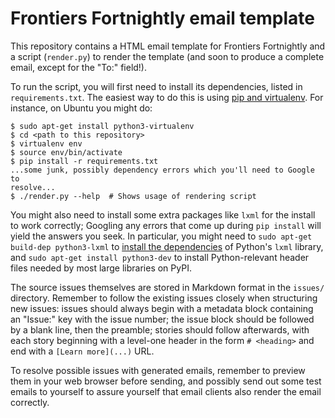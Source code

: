 # Frontiers Fortnightly email template

This repository contains a HTML email template for Frontiers Fortnightly and a
script (`render.py`) to render the template (and soon to produce a complete
email, except for the "To:" field!).

To run the script, you will first need to install its dependencies, listed in
`requirements.txt`. The easiest way to do this is using [pip and
virtualenv](http://docs.python-guide.org/en/latest/dev/virtualenvs/). For
instance, on Ubuntu you might do:

```
$ sudo apt-get install python3-virtualenv
$ cd <path to this repository>
$ virtualenv env
$ source env/bin/activate
$ pip install -r requirements.txt
...some junk, possibly dependency errors which you'll need to Google to
resolve...
$ ./render.py --help  # Shows usage of rendering script
```

You might also need to install some extra packages like `lxml` for the install
to work correctly; Googling any errors that come up during `pip install` will
yield the answers you seek. In particular, you might need to `sudo apt-get
build-dep python3-lxml` to [install the
dependencies](http://lxml.de/installation.html) of Python's `lxml` library, and
`sudo apt-get install python3-dev` to install Python-relevant header files
needed by most large libraries on PyPI.

The source issues themselves are stored in Markdown format in the `issues/`
directory. Remember to follow the existing issues closely when structuring new
issues: issues should always begin with a metadata block containing an "Issue:"
key with the issue number; the issue block should be followed by a blank line,
then the preamble; stories should follow afterwards, with each story beginning
with a level-one header in the form `# <heading>` and end with a `[Learn
more](...)` URL.

To resolve possible issues with generated emails, remember to preview them in
your web browser before sending, and possibly send out some test emails to
yourself to assure yourself that email clients also render the email correctly.
